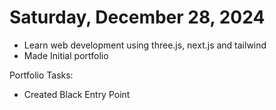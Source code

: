 # Saturday, December 28, 2024

- Learn web development using three.js, next.js and tailwind
- Made Initial portfolio

Portfolio Tasks:
- Created Black Entry Point
